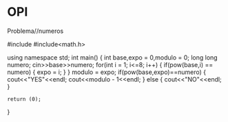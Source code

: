 # OPI
Problema//numeros

#include<iostream>
#include<math.h>

using namespace std;
int main()
{
    int base,expo = 0,modulo = 0;
    long long numero;
    cin>>base>>numero;
    for(int i = 1; i<=8; i++)
    {
        if(pow(base,i) == numero)
        {
            expo = i;
        }
    }
    modulo = expo;
    if(pow(base,expo)==numero)
    {
        cout<<"YES"<<endl;
        cout<<modulo - 1<<endl;
    }
    else
    {
        cout<<"NO"<<endl;
    }

    return (0);
}
